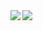 
<div>
  <img align="left" src="https://github-readme-stats.vercel.app/api?username=pedalnote-saijo&count_private=true&show_icons=true" />
  <img align="left" src="https://github-readme-stats.vercel.app/api/top-langs/?username=pedalnote-saijo&count_private=true" />
</div>
